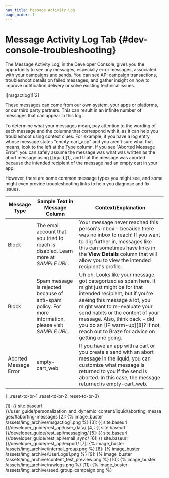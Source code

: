 ```yaml
---
nav_title: Message Activity Log
page_order: 1
---
```


# Message Activity Log Tab {#dev-console-troubleshooting}

The Message Activity Log, in the Developer Console, gives you the opportunity to see any messages, especially error messages, associated with your campaigns and sends. You can see API campaign transactions, troubleshoot details on failed messages, and gather insight on how to improve notification delivery or solve existing technical issues.

![msgactlog1][2]

These messages can come from our own system, your apps or platforms, or our third party partners. This can result in an infinite number of messages that can appear in this log.

To determine what your messages mean, pay attention to the wording of each message and the columns that correspond with it, as it can help you troubleshoot using context clues. For example, if you have a log entry whose message states "empty-cart_app" and you aren't sure what that means, look to the left at the Type column. If you see "Aborted Message Error", you can safely assume the message was what was written as the abort message using [Liquid][1], and that the message was aborted because the intended recipient of the message had an empty cart in your app.

However, there are some common message types you might see, and some might even provide troubleshooting links to help you diagnose and fix issues.

|Message Type|Sample Text in Message Column|Context/Explanation|
|---|---|---|
|Block|The email account that you tried to reach is disabled. Learn more at _SAMPLE URL_.|Your message never reached this person's inbox - because there was no inbox to reach! If you want to dig further in, messages like this can sometimes have links in the __View Details__ column that will allow you to view the intended recipient's profile.|
|Block|Spam message is rejected because of anti-spam policy. For more information, please visit _SAMPLE URL_.| Uh oh. Looks like your message got categorized as spam here. It might just might be for that intended recipient, but if you're seeing this message a lot, you might want to re-evaluate your send habits or the content of your message. Also, think back - did you do an [IP warm-up][8]? If not, reach out to Braze for advice on getting one going.|
|Aborted Message Error| empty-cart_web| If you have an app with a cart or you create a send with an abort message in the liquid, you can customize what message is returned to you if the send is aborted. In this case, the message returned is empty-cart_web.|
{: .reset-td-br-1 .reset-td-br-2 .reset-td-br-3}


[1]: {{ site.baseurl }}/user_guide/personalization_and_dynamic_content/liquid/aborting_messages/#aborting-messages
[2]: {% image_buster /assets/img_archive/msgactlog1.png %}
[3]: {{ site.baseurl }}/developer_guide/rest_api/user_data/
[4]: {{ site.baseurl }}/developer_guide/rest_api/messaging/
[5]: {{ site.baseurl }}/developer_guide/rest_api/email_sync/
[6]: {{ site.baseurl }}/developer_guide/rest_api/export/
[7]: {% image_buster /assets/img_archive/internal_group.png %}
[8]: {% image_buster /assets/img_archive/UserLogs1.png %}
[9]: {% image_buster /assets/img_archive/content_test_preview.png %}
[10]: {% image_buster /assets/img_archive/rawlogs.png %}
[11]: {% image_buster /assets/img_archive/seed_group_campaign.png %}

